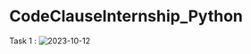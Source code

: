 # CodeClauseInternship_Python
Task 1 :
![2023-10-12](https://github.com/student-abhijnan/CodeClauseInternship_Python/assets/143992189/5a71f42c-6b8e-4e1c-b814-61d1d14f67b4)
